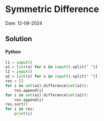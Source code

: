 
# Symmetric Difference

Date: 12-09-2024

## Solution
#### Python
```python
l1 = input()
a1 = [int(x) for x in input().split(" ")]
l2 = input()
a2 = [int(x) for x in input().split(" ")]
res = []
for i in set(a2).difference(set(a1)):
    res.append(i)
for i in set(a1).difference(set(a2)):
    res.append(i)
res.sort()
for i in res:
    print(i)
```
        